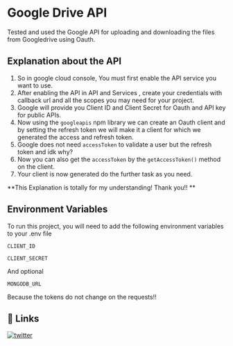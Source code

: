 
# Google Drive API

Tested and used the Google API for uploading and downloading the files from Googledrive using Oauth.




## Explanation about the API

1. So in google cloud console, You must first enable the API service you want to use. 
2. After enabling the API in API and Services , create your credentials with callback url and all the scopes you may need for your project.
3. Google will provide you Client ID and Client Secret for Oauth and API key for public APIs.
4. Now using the `googleapis` npm library we can create an Oauth client and by setting the refresh token we will make it a client for which we generated the access and refresh token.
5. Google does not need `accessToken` to validate a user but the refresh token and idk why?
6. Now you can also get the `accessToken` by the `getAccessToken()` method on the client.
7. Your client is now generated do the further task as you need.

**This Explanation is totally for my understanding! Thank you!!  **
## Environment Variables

To run this project, you will need to add the following environment variables to your .env file

`CLIENT_ID`

`CLIENT_SECRET`

And optional

`MONGODB_URL`

Because the tokens do not change on the requests!!
## 🔗 Links


[![twitter](https://img.shields.io/badge/twitter-1DA1F2?style=for-the-badge&logo=twitter&logoColor=white)](https://twitter.com/chinma_yyy)

